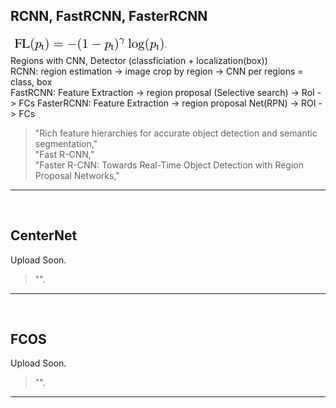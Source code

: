 ## RCNN, FastRCNN, FasterRCNN
![FocalLoss](./images/FocalLoss.png)  
Regions with CNN, Detector (classficiation + localization(box))  
RCNN: region estimation -> image crop by region -> CNN per regions = class, box  
FastRCNN: Feature Extraction -> region proposal (Selective search) -> RoI -> FCs
FasterRCNN: Feature Extraction -> region proposal Net(RPN) -> ROI -> FCs
> "Rich feature hierarchies for accurate object detection and semantic segmentation,"  
> "Fast R-CNN,"  
> "Faster R-CNN: Towards Real-Time Object Detection with Region Proposal Networks,"  

-------------------------------------------------------
<br/>

## CenterNet
Upload Soon.  
> "".  

-------------------------------------------------------
<br/>

## FCOS
Upload Soon.  
> "".  

-------------------------------------------------------
<br/>


